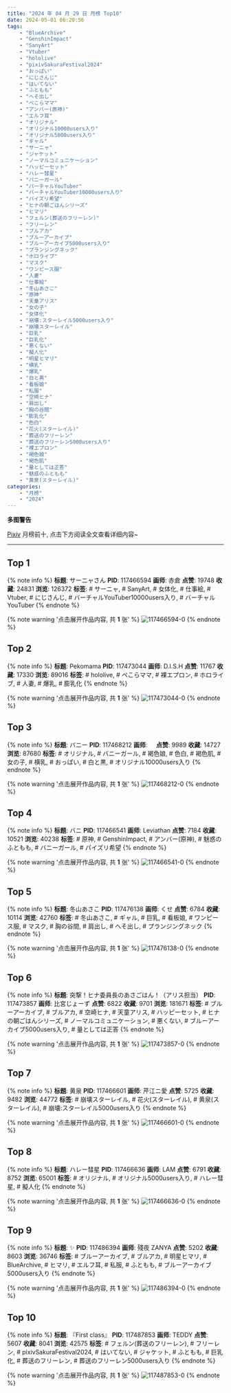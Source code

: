 ```yaml
---
title: "2024 年 04 月 29 日 月榜 Top10"
date: 2024-05-01 06:20:56
tags:
    - "BlueArchive"
    - "GenshinImpact"
    - "SanyArt"
    - "Vtuber"
    - "hololive"
    - "pixivSakuraFestival2024"
    - "おっぱい"
    - "にじさんじ"
    - "はいてない"
    - "ふともも"
    - "へそ出し"
    - "ぺこらママ"
    - "アンバー(原神)"
    - "エルフ耳"
    - "オリジナル"
    - "オリジナル10000users入り"
    - "オリジナル5000users入り"
    - "ギャル"
    - "サーニャ"
    - "ジャケット"
    - "ノーマルコミュニケーション"
    - "ハッピーセット"
    - "ハレー彗星"
    - "バニーガール"
    - "バーチャルYouTuber"
    - "バーチャルYouTuber10000users入り"
    - "パイズリ希望"
    - "ヒナの朝ごはんシリーズ"
    - "ヒマリ"
    - "フェルン(葬送のフリーレン)"
    - "フリーレン"
    - "ブルアカ"
    - "ブルーアーカイブ"
    - "ブルーアーカイブ5000users入り"
    - "プランジングネック"
    - "ホロライブ"
    - "マスク"
    - "ワンピース服"
    - "人妻"
    - "仕事絵"
    - "冬山あさこ"
    - "原神"
    - "天童アリス"
    - "女の子"
    - "女体化"
    - "崩壊:スターレイル5000users入り"
    - "崩壊スターレイル"
    - "巨乳"
    - "巨乳化"
    - "悪くない"
    - "擬人化"
    - "明星ヒマリ"
    - "横乳"
    - "爆乳"
    - "白と黒"
    - "看板娘"
    - "私服"
    - "空崎ヒナ"
    - "肩出し"
    - "胸の谷間"
    - "膨乳化"
    - "色白"
    - "花火(スターレイル)"
    - "葬送のフリーレン"
    - "葬送のフリーレン5000users入り"
    - "裸エプロン"
    - "褐色娘"
    - "褐色肌"
    - "量としては正答"
    - "魅惑のふともも"
    - "黄泉(スターレイル)"
categories:
    - "月榜"
    - "2024"
---
```


<i class="fa fa-triangle-exclamation"></i>**多图警告**<i class="fa fa-triangle-exclamation"></i>

[Pixiv](https://www.pixiv.net/) 月榜前十, 点击下方阅读全文查看详细内容~

<!-- more -->

---

## Top 1

{% note info %}
**标题**: サーニャさん
**PID**: 117466594 **画师**: 赤倉
**点赞**: 19748 **收藏**: 24831 **浏览**: 126372
**标签**: # サーニャ, # SanyArt, # 女体化, # 仕事絵, # Vtuber, # にじさんじ, # バーチャルYouTuber10000users入り, # バーチャルYouTuber
{% endnote %}

{% note warning '点击展开作品内容, 共 **1** 张' %}
![117466594-0](https://i.pixiv.re/img-original/img/2024/04/02/00/00/23/117466594_p0.png)
{% endnote %}

## Top 2

{% note info %}
**标题**: Pekomama
**PID**: 117473044 **画师**: D.I.S.H
**点赞**: 11767 **收藏**: 17330 **浏览**: 89016
**标签**: # hololive, # ぺこらママ, # 裸エプロン, # ホロライブ, # 人妻, # 爆乳, # 膨乳化
{% endnote %}

{% note warning '点击展开作品内容, 共 **1** 张' %}
![117473044-0](https://i.pixiv.re/img-original/img/2024/04/02/05/39/20/117473044_p0.jpg)
{% endnote %}

## Top 3

{% note info %}
**标题**: バニー
**PID**: 117468212 **画师**: ㅤ
**点赞**: 9989 **收藏**: 14727 **浏览**: 87680
**标签**: # オリジナル, # バニーガール, # 褐色娘, # 色白, # 褐色肌, # 女の子, # 横乳, # おっぱい, # 白と黒, # オリジナル10000users入り
{% endnote %}

{% note warning '点击展开作品内容, 共 **1** 张' %}
![117468212-0](https://i.pixiv.re/img-original/img/2024/04/02/00/40/53/117468212_p0.png)
{% endnote %}

## Top 4

{% note info %}
**标题**: バニ
**PID**: 117466541 **画师**: Leviathan
**点赞**: 7184 **收藏**: 10521 **浏览**: 40238
**标签**: # 原神, # GenshinImpact, # アンバー(原神), # 魅惑のふともも, # バニーガール, # パイズリ希望
{% endnote %}

{% note warning '点击展开作品内容, 共 **1** 张' %}
![117466541-0](https://i.pixiv.re/img-original/img/2024/04/02/00/00/10/117466541_p0.jpg)
{% endnote %}

## Top 5

{% note info %}
**标题**: 冬山あさこ
**PID**: 117476138 **画师**: くせ
**点赞**: 6784 **收藏**: 10114 **浏览**: 42760
**标签**: # 冬山あさこ, # ギャル, # 巨乳, # 看板娘, # ワンピース服, # マスク, # 胸の谷間, # 肩出し, # へそ出し, # プランジングネック
{% endnote %}

{% note warning '点击展开作品内容, 共 **1** 张' %}
![117476138-0](https://i.pixiv.re/img-original/img/2024/04/02/10/00/03/117476138_p0.png)
{% endnote %}

## Top 6

{% note info %}
**标题**: 突撃！ヒナ委員長のあさごはん！（アリス担当）
**PID**: 117473857 **画师**: 比宮じょーず
**点赞**: 6822 **收藏**: 9701 **浏览**: 181671
**标签**: # ブルーアーカイブ, # ブルアカ, # 空崎ヒナ, # 天童アリス, # ハッピーセット, # ヒナの朝ごはんシリーズ, # ノーマルコミュニケーション, # 悪くない, # ブルーアーカイブ5000users入り, # 量としては正答
{% endnote %}

{% note warning '点击展开作品内容, 共 **1** 张' %}
![117473857-0](https://i.pixiv.re/img-original/img/2024/04/02/06/50/29/117473857_p0.png)
{% endnote %}

## Top 7

{% note info %}
**标题**: 黄泉
**PID**: 117466601 **画师**: 芹江ニ愛
**点赞**: 5725 **收藏**: 9482 **浏览**: 44772
**标签**: # 崩壊スターレイル, # 花火(スターレイル), # 黄泉(スターレイル), # 崩壊:スターレイル5000users入り
{% endnote %}

{% note warning '点击展开作品内容, 共 **1** 张' %}
![117466601-0](https://i.pixiv.re/img-original/img/2024/04/02/00/00/24/117466601_p0.jpg)
{% endnote %}

## Top 8

{% note info %}
**标题**: ハレー彗星
**PID**: 117466636 **画师**: LAM
**点赞**: 6791 **收藏**: 8752 **浏览**: 65001
**标签**: # オリジナル, # オリジナル5000users入り, # ハレー彗星, # 擬人化
{% endnote %}

{% note warning '点击展开作品内容, 共 **1** 张' %}
![117466636-0](https://i.pixiv.re/img-original/img/2024/04/02/00/00/32/117466636_p0.jpg)
{% endnote %}

## Top 9

{% note info %}
**标题**: ✨
**PID**: 117486394 **画师**: 殘夜 ZANYA
**点赞**: 5202 **收藏**: 8603 **浏览**: 36746
**标签**: # ブルーアーカイブ, # ブルアカ, # 明星ヒマリ, # BlueArchive, # ヒマリ, # エルフ耳, # 私服, # ふともも, # ブルーアーカイブ5000users入り
{% endnote %}

{% note warning '点击展开作品内容, 共 **1** 张' %}
![117486394-0](https://i.pixiv.re/img-original/img/2024/04/02/19/30/04/117486394_p0.png)
{% endnote %}

## Top 10

{% note info %}
**标题**: 『First class』
**PID**: 117487853 **画师**: TEDDY
**点赞**: 5607 **收藏**: 8041 **浏览**: 42575
**标签**: # フェルン(葬送のフリーレン), # フリーレン, # pixivSakuraFestival2024, # はいてない, # ジャケット, # ふともも, # 巨乳化, # 葬送のフリーレン, # 葬送のフリーレン5000users入り
{% endnote %}

{% note warning '点击展开作品内容, 共 **1** 张' %}
![117487853-0](https://i.pixiv.re/img-original/img/2024/04/02/20/21/34/117487853_p0.jpg)
{% endnote %}

